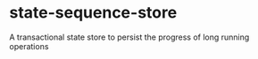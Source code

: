 # state-sequence-store
A transactional state store to persist the progress of long running operations
